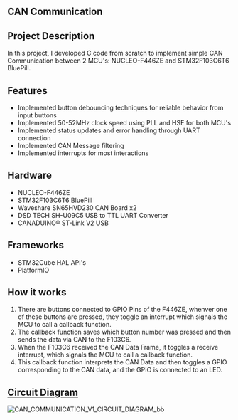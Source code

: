 ## CAN Communication 


## Project Description
In this project, I developed C code from scratch to implement simple CAN Communication between 2 MCU's: NUCLEO-F446ZE and STM32F103C6T6 BluePill.

## Features
- Implemented button debouncing techniques for reliable behavior from input buttons
- Implemented 50-52MHz clock speed using PLL and HSE for both MCU's
- Implemented status updates and error handling through UART connection
- Implemented CAN Message filtering
- Implemented interrupts for most interactions

## Hardware
- NUCLEO-F446ZE
- STM32F103C6T6 BluePill
- Waveshare SN65HVD230 CAN Board x2
- DSD TECH SH-U09C5 USB to TTL UART Converter
- CANADUINO® ST-Link V2 USB 


## Frameworks 
- STM32Cube HAL API's
- PlatformIO

## How it works
1. There are buttons connected to GPIO Pins of the F446ZE, whenver one of these buttons are pressed, they toggle an interrupt which signals the MCU to call a callback function.
2. The callback function saves which button number was pressed and then sends the data via CAN to the F103C6.
3. When the F103C6 received the CAN Data Frame, it toggles a receive interrupt, which signals the MCU to call a callback function.
4. This callback function interprets the CAN Data and then toggles a GPIO corresponding to the CAN data, and the GPIO is connected to an LED.

## [Circuit Diagram](https://github.com/ZafeerAbbasi/My-Projects/files/12224016/CAN_COMMUNICATION_V1_CIRCUIT_DIAGRAM_bb.pdf)
![CAN_COMMUNICATION_V1_CIRCUIT_DIAGRAM_bb](https://github.com/ZafeerAbbasi/My-Projects/assets/86879362/60744121-461c-4f35-a804-d3631f504a20)
